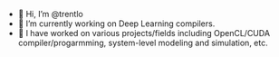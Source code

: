 - 👋 Hi, I’m @trentlo
- 🌱 I’m currently working on Deep Learning compilers.
- 💞️ I have worked on various projects/fields including OpenCL/CUDA compiler/progarmming, system-level modeling and simulation, etc.

<!---
trentlo/trentlo is a ✨ special ✨ repository because its `README.md` (this file) appears on your GitHub profile.
You can click the Preview link to take a look at your changes.
--->
